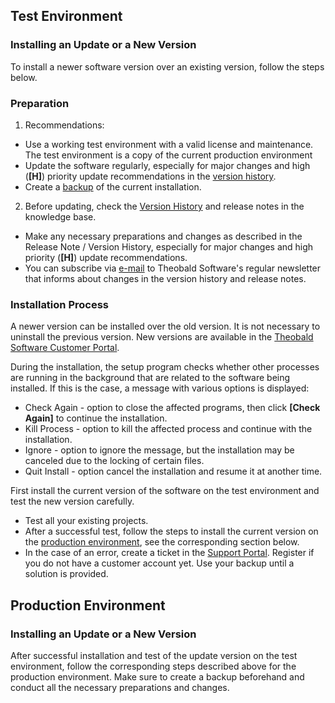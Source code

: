 
## Test Environment
### Installing an Update or a New Version
To install a newer software version over an existing version, follow the steps below. 

### Preparation 

1. Recommendations:
 - Use a working test environment with a valid license and maintenance. The test environment is a copy of the current production environment   
 - Update the software regularly, especially for major changes and high (**[H]**) priority update recommendations in the [version history](https://kb.theobald-software.com/version-history).
 - Create a [backup](#how-to-create-a-backup) of the current installation.

2. Before updating, check the [Version History](https://kb.theobald-software.com/version-history) and release notes in the knowledge base.   
 - Make any necessary preparations and changes as described in the Release Note / Version History, especially for major changes and high priority (**[H]**) update recommendations.
 - You can subscribe via [e-mail](mailto:news@theobald-software.com) to Theobald Software's regular newsletter that informs about changes in the version history and release notes.  

### Installation Process
A newer version can be installed over the old version. It is not necessary to uninstall the previous version. 
New versions are available in the [Theobald Software Customer Portal](https://my.theobald-software.com).

During the installation, the setup program checks whether other processes are running in the background that are related to the software being installed. If this is the case, a message with various options is displayed: 
- Check Again - option to close the affected programs, then click **[Check Again]** to continue the installation. 
- Kill Process - option to kill the affected process and continue with the installation.
- Ignore - option to ignore the message, but the installation may be canceled due to the locking of certain files.
- Quit Install - option cancel the installation and resume it at another time.


First install the current version of the software on the test environment and test the new version carefully. 
 - Test all your existing projects.  
 - After a successful test, follow the steps to install the current version on the [production environment](#installing-an-update----production-environment), see the corresponding section below.    
 - In the case of an error, create a ticket in the [Support Portal](https://support.theobald-software.com). Register if you do not have a customer account yet. Use your backup until a solution is provided.


## Production Environment
### Installing an Update or a New Version
After successful installation and test of the update version on the test environment, follow the corresponding steps described above for the production environment. Make sure to create a backup beforehand and conduct all the necessary preparations and changes. 

